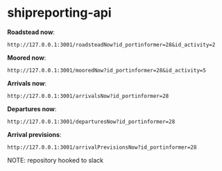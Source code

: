 # shipreporting-api

__Roadstead now__:
```
http://127.0.0.1:3001/roadsteadNow?id_portinformer=28&id_activity=2
```

__Moored now__:
```
http://127.0.0.1:3001/mooredNow?id_portinformer=28&id_activity=5
```

__Arrivals now__:
```
http://127.0.0.1:3001/arrivalsNow?id_portinformer=28
```

__Departures now__:
```
http://127.0.0.1:3001/departuresNow?id_portinformer=28
```

__Arrival previsions__:
```
http://127.0.0.1:3001/arrivalPrevisionsNow?id_portinformer=28
```

NOTE: repository hooked to slack
